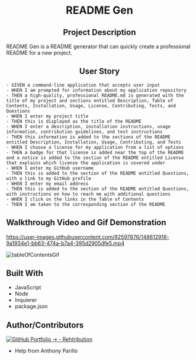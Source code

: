 <h1 align="center">README Gen</h1>

<h2 align="center">Project Description</h2>
README Gen is a README generator that can quickly create a professional README for a new project.

<h2 align="center">User Story</h2>

```
- GIVEN a command-line application that accepts user input
- WHEN I am prompted for information about my application repository
- THEN a high-quality, professional README.md is generated with the title of my project and sections entitled Description, Table of Contents, Installation, Usage, License, Contributing, Tests, and Questions
- WHEN I enter my project title
- THEN this is displayed as the title of the README
- WHEN I enter a description, installation instructions, usage information, contribution guidelines, and test instructions
- THEN this information is added to the sections of the README entitled Description, Installation, Usage, Contributing, and Tests
- WHEN I choose a license for my application from a list of options
- THEN a badge for that license is added near the top of the README and a notice is added to the section of the README entitled License that explains which license the application is covered under
- WHEN I enter my GitHub username
- THEN this is added to the section of the README entitled Questions, with a link to my GitHub profile
- WHEN I enter my email address
- THEN this is added to the section of the README entitled Questions, with instructions on how to reach me with additional questions
- WHEN I click on the links in the Table of Contents
- THEN I am taken to the corresponding section of the README
```

## Walkthrough Video and Gif Demonstration

https://user-images.githubusercontent.com/92597876/148612918-9a1934e1-bb63-474a-b7a4-395d2905dfe5.mp4

![tableOfContentsGif](https://user-images.githubusercontent.com/92597876/148612997-87994391-b462-4f56-a1e3-998cdffc09b3.gif)

## Built With

- JavaScript
- Node
- Inquierer
- package.json

## Author/Contributors

[![GitHub Portfolio -> - Rehtribution](https://img.shields.io/badge/GitHub_Portfolio_-->-Rehtribution-darkred?style=for-the-badge)](https://github.com/Rehtribution)

- Help from Anthony Parillo
